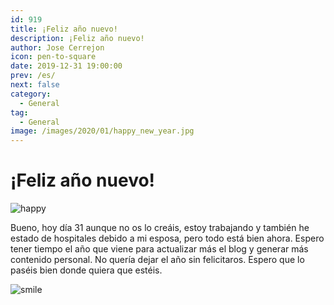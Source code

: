 ```yaml
---
id: 919
title: ¡Feliz año nuevo!
description: ¡Feliz año nuevo!
author: Jose Cerrejon
icon: pen-to-square
date: 2019-12-31 19:00:00
prev: /es/
next: false
category:
  - General
tag:
  - General
image: /images/2020/01/happy_new_year.jpg
---
```


# ¡Feliz año nuevo!

![happy](/images/2020/01/happy_new_year.jpg)

Bueno, hoy día 31 aunque no os lo creáis, estoy trabajando y también he estado de hospitales debido a mi esposa, pero todo está bien ahora. Espero tener tiempo el año que viene para actualizar más el blog y generar más contenido personal. No quería dejar el año sin felicitaros. Espero que lo paséis bien donde quiera que estéis.

![smile](/css/sm/smiling.png)